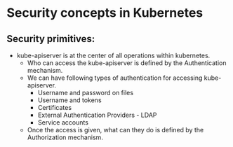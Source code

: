 # Security concepts in Kubernetes

## Security primitives:

- kube-apiserver is at the center of all operations within kubernetes.
  - Who can access the kube-apiserver is defined by the Authentication mechanism.
  - We can have following types of authentication for accessing kube-apiserver.
    - Username and password on files
    - Username and tokens
    - Certificates
    - External Authentication Providers - LDAP
    - Service accounts
  - Once the access is given, what can they do is defined by the Authorization mechanism.